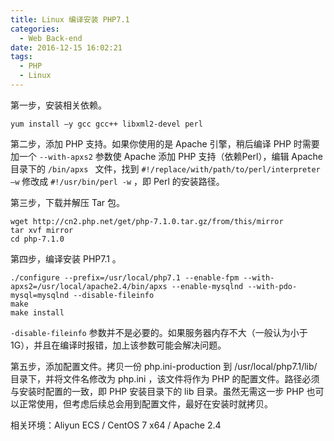 ```yaml
---
title: Linux 编译安装 PHP7.1
categories:
  - Web Back-end
date: 2016-12-15 16:02:21
tags:
  - PHP
  - Linux
---
```


第一步，安装相关依赖。

```
yum install –y gcc gcc++ libxml2-devel perl
```
<!-- more -->

第二步，添加 PHP 支持。如果你使用的是 Apache 引擎，稍后编译 PHP 时需要加一个 `--with-apxs2` 参数使 Apache 添加 PHP 支持（依赖Perl），编辑 Apache 目录下的 `/bin/apxs
` 文件，找到 `#!/replace/with/path/to/perl/interpreter –w` 修改成 `#!/usr/bin/perl -w` ，即 Perl 的安装路径。

第三步，下载并解压 Tar 包。

```
wget http://cn2.php.net/get/php-7.1.0.tar.gz/from/this/mirror 
tar xvf mirror
cd php-7.1.0
```

第四步，编译安装 PHP7.1 。

```
./configure --prefix=/usr/local/php7.1 --enable-fpm --with-apxs2=/usr/local/apache2.4/bin/apxs --enable-mysqlnd --with-pdo-mysql=mysqlnd --disable-fileinfo 
make
make install
```

`-disable-fileinfo` 参数并不是必要的。如果服务器内存不大（一般认为小于1G），并且在编译时报错，加上该参数可能会解决问题。

第五步，添加配置文件。拷贝一份 php.ini-production 到 /usr/local/php7.1/lib/ 目录下，并将文件名修改为 php.ini ，该文件将作为 PHP 的配置文件。路径必须与安装时配置的一致，即 PHP 安装目录下的 lib 目录。虽然无需这一步 PHP 也可以正常使用，但考虑后续总会用到配置文件，最好在安装时就拷贝。

相关环境：Aliyun ECS / CentOS 7 x64 / Apache 2.4